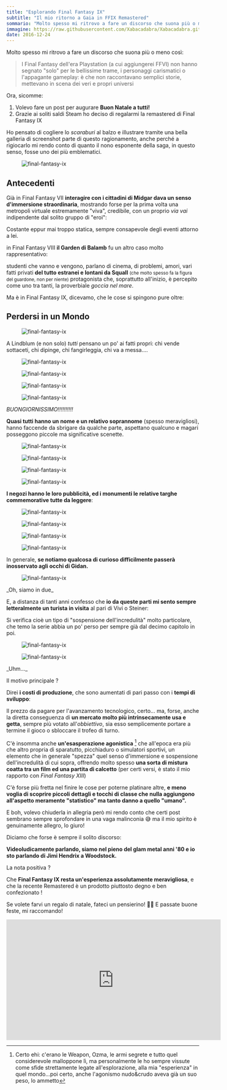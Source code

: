 ```yaml
---
title: "Esplorando Final Fantasy IX"
subtitle: "Il mio ritorno a Gaia in FFIX Remastered"
sommario: "Molto spesso mi ritrovo a fare un discorso che suona più o meno così: I Final Fantasy dell'era Playstation..."
immagine: https://raw.githubusercontent.com/Xabacadabra/Xabacadabra.github.io/master/images//esplorando-final-fantasy-ix.jpg
date: 2016-12-24
---
```


Molto spesso mi ritrovo a fare un discorso che suona più o meno così:

> I Final Fantasy dell'era Playstation (a cui aggiungerei FFVI) non hanno segnato "solo" per le bellissime trame, i personaggi carismatici o l'appagante gameplay: è che non raccontavano semplici storie, mettevano in scena dei veri e propri universi

Ora, sicomme:

1. Volevo fare un post per augurare **Buon Natale a tutti!**
2. Grazie ai soliti saldi Steam ho deciso di regalarmi la remastered di Final Fantasy IX

Ho pensato di cogliere lo _scaraburi_ al balzo e illustrare tramite una bella galleria di screenshot parte di questo ragionamento, anche perché a rigiocarlo mi rendo conto di quanto il nono esponente della saga, in questo senso, fosse uno dei più emblematici.

<figure>
	<img src="https://raw.githubusercontent.com/Xabacadabra/Xabacadabra.github.io/master/gallery/final-fantasy-ix/buttalesca.jpg" alt="final-fantasy-ix">
</figure>

## Antecedenti

Già in Final Fantasy VII **interagire con i cittadini di Midgar dava un senso d'immersione straordinaria**, mostrando forse per la prima volta una metropoli virtuale estremamente "viva", credibile, con un proprio _via vai_ indipendente dal solito gruppo di "eroi":

Costante eppur mai troppo statica, sempre consapevole degli eventi attorno a lei.

in Final Fantasy VIII **il Garden di Balamb** fu un altro caso molto rappresentativo:

studenti che vanno e vengono, parlano di cinema, di problemi, amori, vari fatti privati **del tutto estranei e lontani da Squall** <small>(che molto spesso fa la figura del guardone, non per niente)</small> protagonista che, soprattutto all'inizio, è percepito come uno tra tanti, la proverbiale _goccia nel mare_.

Ma è in Final Fantasy IX, dicevamo, che le cose si spingono pure oltre:

## Perdersi in un Mondo

<figure>
	<img src="https://raw.githubusercontent.com/Xabacadabra/Xabacadabra.github.io/master/gallery/final-fantasy-ix/listinoprezzi.jpg" alt="final-fantasy-ix">
</figure>

A Lindblum (e non solo) _tutti_ pensano un po' ai fatti propri: chi vende sottaceti, chi dipinge, chi fangirleggia, chi va a messa....

<figure>
	<img src="https://raw.githubusercontent.com/Xabacadabra/Xabacadabra.github.io/master/gallery/final-fantasy-ix/prete.jpg" alt="final-fantasy-ix">
</figure>

<figure>
	<img src="https://raw.githubusercontent.com/Xabacadabra/Xabacadabra.github.io/master/gallery/final-fantasy-ix/fangirl1.jpg" alt="final-fantasy-ix">
</figure>

<figure>
	<img src="https://raw.githubusercontent.com/Xabacadabra/Xabacadabra.github.io/master/gallery/final-fantasy-ix/fangirl2.jpg" alt="final-fantasy-ix">
</figure>

<figure>
	<img src="https://raw.githubusercontent.com/Xabacadabra/Xabacadabra.github.io/master/gallery/final-fantasy-ix/caffe.jpg" alt="final-fantasy-ix">
</figure>

_BUONGIORNISSIMO!!!!!!!!!!_

**Quasi tutti hanno un nome e un relativo soprannome** (spesso meravigliosi), hanno faccende da sbrigare da qualche parte, aspettano qualcuno e magari posseggono piccole ma significative scenette.

<figure>
	<img src="https://raw.githubusercontent.com/Xabacadabra/Xabacadabra.github.io/master/gallery/final-fantasy-ix/ryo.jpg" alt="final-fantasy-ix">
</figure>

<figure>
	<img src="https://raw.githubusercontent.com/Xabacadabra/Xabacadabra.github.io/master/gallery/final-fantasy-ix/torres1.jpg" alt="final-fantasy-ix">
</figure>

<figure>
	<img src="https://raw.githubusercontent.com/Xabacadabra/Xabacadabra.github.io/master/gallery/final-fantasy-ix/torres2.jpg" alt="final-fantasy-ix">
</figure>

<figure>
	<img src="https://raw.githubusercontent.com/Xabacadabra/Xabacadabra.github.io/master/gallery/final-fantasy-ix/sam.jpg" alt="final-fantasy-ix">
</figure>

**I negozi hanno le loro pubblicità, ed i monumenti le relative targhe commemorative tutte da leggere**:

<figure>
	<img src="https://raw.githubusercontent.com/Xabacadabra/Xabacadabra.github.io/master/gallery/final-fantasy-ix/pescheria.jpg" alt="final-fantasy-ix">
</figure>

<figure>
	<img src="https://raw.githubusercontent.com/Xabacadabra/Xabacadabra.github.io/master/gallery/final-fantasy-ix/peppe.jpg" alt="final-fantasy-ix">
</figure>

<figure>
	<img src="https://raw.githubusercontent.com/Xabacadabra/Xabacadabra.github.io/master/gallery/final-fantasy-ix/cliente.jpg" alt="final-fantasy-ix">
</figure>

<figure>
	<img src="https://raw.githubusercontent.com/Xabacadabra/Xabacadabra.github.io/master/gallery/final-fantasy-ix/cid8.jpg" alt="final-fantasy-ix">
</figure>

In generale, **se notiamo qualcosa di curioso difficilmente passerà inosservato agli occhi di Gidan.**

<figure>
	<img src="https://raw.githubusercontent.com/Xabacadabra/Xabacadabra.github.io/master/gallery/final-fantasy-ix/cargo.jpg" alt="final-fantasy-ix">
</figure>
_Oh, siamo in due_

E, a distanza di tanti anni confesso che **io da queste parti mi sento sempre letteralmente un turista in visita** al pari di Vivi o Steiner:

Si verifica cioè un tipo di "sospensione dell'incredulità" molto particolare, che temo la serie abbia un po' perso per sempre già dal decimo capitolo in poi.

<figure>
	<img src="https://raw.githubusercontent.com/Xabacadabra/Xabacadabra.github.io/master/gallery/final-fantasy-ix/scigu.jpg" alt="final-fantasy-ix">
</figure>

<figure>
	<img src="https://raw.githubusercontent.com/Xabacadabra/Xabacadabra.github.io/master/gallery/final-fantasy-ix/manolo.jpg" alt="final-fantasy-ix">
</figure>
_Uhm..._

Il motivo principale ?

Direi **i costi di produzione**, che sono aumentati di pari passo con i **tempi di sviluppo**:

Il prezzo da pagare per l'avanzamento tecnologico, certo... ma, forse, anche la diretta conseguenza di **un mercato molto più intrinsecamente usa e getta**, sempre più votato all'_obbiettivo_, sia esso semplicemente portare a termine il gioco o sbloccare il trofeo di turno.

C'è insomma anche **un'esasperazione agonistica** [^agonistica] che all'epoca era più che altro propria di sparatutto, picchiaduro o simulatori sportivi, un elemento che in generale "spezza" quel senso d'immersione e sospensione dell'incredulità di cui sopra, offrendo molto spesso **una sorta di mistura coatta tra un film ed una partita di calcetto** (per certi versi, è stato il mio rapporto con _Final Fantasy XIII_)

C'è forse più fretta nel finire le cose per poterne platinare altre, **e meno voglia di scoprire piccoli dettagli e tocchi di classe che nulla aggiungono all'aspetto meramente "statistico" ma tanto danno a quello "umano".**

E boh, volevo chiuderla in allegria però mi rendo conto che certi post sembrano sempre sprofondare in una vaga malinconia 😅 ma il mio spirito è genuinamente allegro, lo giuro!

Diciamo che forse è sempre il solito discorso:

**Videoludicamente parlando, siamo nel pieno del glam metal anni '80 e io sto parlando di Jimi Hendrix a Woodstock.**

La nota positiva ?

Che **Final Fantasy IX resta un'esperienza assolutamente meravigliosa**, e che la recente Remastered è un prodotto piuttosto degno e ben confezionato !

Se volete farvi un regalo di natale, fateci un pensierino! 🎅🏻 E passate buone feste, mi raccomando!

<iframe width="560" height="315" src="https://www.youtube.com/embed/QJBUZqDPbao" frameborder="0" allowfullscreen></iframe>

[^agonistica]: Certo ehi: c'erano le Weapon, Ozma, le armi segrete e tutto quel considerevole malloppone lì, ma personalmente le ho sempre vissute come sfide strettamente legate all'esplorazione, alla mia "esperienza" in quel mondo...poi certo, anche l'agonismo nudo&crudo aveva già un suo peso, lo ammetto
